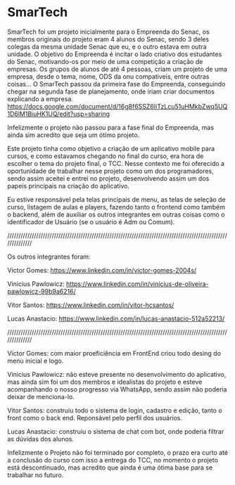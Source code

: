 # SmarTech

SmarTech foi um projeto inicialmente para o Empreenda do Senac, os membros originais do projeto eram 4 alunos do Senac, sendo 3 deles colegas da mesma unidade Senac que eu, e o outro estava em outra unidade. O objetivo do Empreenda é incitar o lado criativo dos estudantes do Senac, motivando-os por meio de uma competição a criação de empresas. Os grupos de alunos de até 4 pessoas, criam um projeto de uma empresa, desde o tema, nome, ODS da onu compativeis, entre outras coisas... O SmarTech passou da primeira fase do Empreenda, conseguindo chegar na segunda fase de planejamento, onde iriam criar documentos explicando a empresa.
https://docs.google.com/document/d/16g8f6SSZ6IiTzLcu51uHMkbZwq5UQ1D6lM1BiuHK1UQ/edit?usp=sharing

Infelizmente o projeto não passou para a fase final do Empreenda, mas ainda sim acredito que seja um ótimo projeto. 

Este projeto tinha como objetivo a criação de um aplicativo mobile para cursos, e como estavamos chegando no final do curso, era hora de escolher o tema do projeto final, o TCC. Nesse contexto me foi oferecido a oportunidade de trabalhar nesse projeto como um dos programadores, sendo assim aceitei e entrei no projeto, desenvolvendo assim um dos papeis principais na criação do aplicativo.

Eu estive responsável pela telas principais de menu, as telas de seleção de curso, listagem de aulas e players, fazendo tanto o frontend como também o backend, além de auxiliar os outros integrantes em outras coisas como o identificador de Usuário (se o usuário é Adm ou Comum).

//////////////////////////////////////////////////////////////////////////////////////////////////////////////

Os outros integrantes foram:

Victor Gomes:        https://www.linkedin.com/in/victor-gomes-2004s/  

Vinicius Pawlowicz:  https://www.linkedin.com/in/vinícius-de-oliveira-pawlowicz-99b9a6216/

Vitor Santos:        https://www.linkedin.com/in/vitor-hcsantos/  

Lucas Anastacio:     https://www.linkedin.com/in/lucas-anastacio-512a52213/

//////////////////////////////////////////////////////////////////////////////////////////////////////////////

Victor Gomes: com maior proeficiência em FrontEnd criou todo desing do menu inicial e logo.

Vinicius Pawlowicz: não esteve presente no desenvolvimento do aplicativo, mas ainda sim foi um dos membros e idealistas do projeto e esteve acompanhando o nosso progresso via WhatsApp, sendo assim não poderia deixar de menciona-lo.

Vitor Santos: construiu todo o sistema de login, cadastro e edição, tanto  o front como o back end. Reponsável pelo perfil dos usuários.

Lucas Anastacio: construiu o sistema de chat com bot, onde poderia filtrar as dúvidas dos alunos.

Infelizmente o Projeto não foi terminado por completo, o prazo era curto até a conclusão do curso com isso a entrega do TCC, no momento o projeto está descontinuado, mas acredito que ainda é uma ótima base para se trabalhar no futuro.
